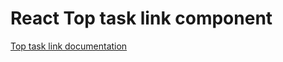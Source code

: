 # React Top task link component

[Top task link documentation](../../../css/src/top-task-link/README.md)
